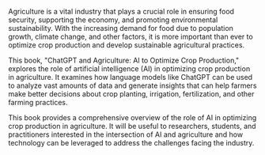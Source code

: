 
Agriculture is a vital industry that plays a crucial role in ensuring food security, supporting the economy, and promoting environmental sustainability. With the increasing demand for food due to population growth, climate change, and other factors, it is more important than ever to optimize crop production and develop sustainable agricultural practices.

This book, "ChatGPT and Agriculture: AI to Optimize Crop Production," explores the role of artificial intelligence (AI) in optimizing crop production in agriculture. It examines how language models like ChatGPT can be used to analyze vast amounts of data and generate insights that can help farmers make better decisions about crop planting, irrigation, fertilization, and other farming practices.

This book provides a comprehensive overview of the role of AI in optimizing crop production in agriculture. It will be useful to researchers, students, and practitioners interested in the intersection of AI and agriculture and how technology can be leveraged to address the challenges facing the industry.
